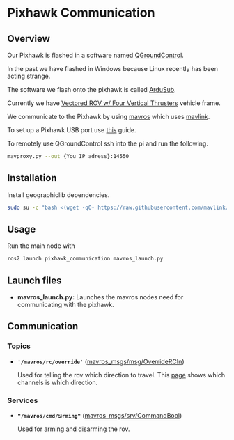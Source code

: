 # Pixhawk Communication

## Overview

Our Pixhawk is flashed in a software named [QGroundControl](http://qgroundcontrol.com/).

In the past we have flashed in Windows because Linux recently has been acting strange.

The software we flash onto the pixhawk is called [ArduSub](https://www.ardusub.com/).

Currently we have [Vectored ROV w/ Four Vertical Thrusters](https://www.ardusub.com/quick-start/vehicle-frame.html) vehicle frame.

We communicate to the Pixhawk by using [mavros](https://github.com/mavlink/mavros) which uses [mavlink](https://mavlink.io/en/).

To set up a Pixhawk USB port use [this](https://docs.px4.io/main/en/companion_computer/pixhawk_companion.html) guide.

To remotely use QGroundControl ssh into the pi and run the following.

```bash
mavproxy.py --out {You IP adress}:14550
```

## Installation

Install geographiclib dependencies.

```bash
sudo su -c "bash <(wget -qO- https://raw.githubusercontent.com/mavlink/mavros/ros2/mavros/scripts/install_geographiclib_datasets.sh)" root
```

## Usage

Run the main node with

```bash
ros2 launch pixhawk_communication mavros_launch.py
```

## Launch files

* **mavros_launch.py:** Launches the mavros nodes need for communicating with the pixhawk.

## Communication

### Topics

* **`'/mavros/rc/override'`** ([mavros_msgs/msg/OverrideRCIn])

    Used for telling the rov which direction to travel. This [page](https://www.ardusub.com/developers/rc-input-and-output.html) shows which channels is which direction.

### Services

* **`"/mavros/cmd/ඞrming"`** ([mavros_msgs/srv/CommandBool])

    Used for arming and disarming the rov.

[mavros_msgs/srv/CommandBool]: https://github.com/mavlink/mavros/blob/ros2/mavros_msgs/srv/CommandBool.srv
[mavros_msgs/msg/OverrideRCIn]: https://github.com/mavlink/mavros/blob/ros2/mavros_msgs/msg/OverrideRCIn.msg
